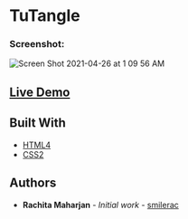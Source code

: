 # TuTangle


### Screenshot:

![Screen Shot 2021-04-26 at 1 09 56 AM](https://user-images.githubusercontent.com/28466502/116007069-b24c0e00-a62d-11eb-953f-e13a7e3b370d.png)




## [Live Demo](https://smilerac.github.io/TuTangle/)

## Built With

* [HTML4](https://devdocs.io/html/)
* [CSS2](https://devdocs.io/css/)



## Authors

* **Rachita Maharjan** - *Initial work* - [smilerac](https://github.com/smilerac)


